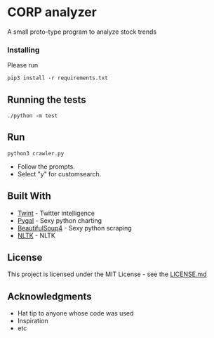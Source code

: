 # CORP analyzer

A small proto-type program to analyze stock trends 

### Installing

Please run

```
pip3 install -r requirements.txt
```

## Running the tests

```
./python -m test
```


## Run
```
python3 crawler.py
```
- Follow the prompts.
- Select "y" for customsearch.

## Built With

* [Twint](https://pypi.org/project/twint/) - Twitter intelligence
* [Pygal](http://www.pygal.org/en/stable/) - Sexy python charting
* [BeautifulSoup4](https://pypi.org/project/beautifulsoup4/) - Sexy python scraping
* [NLTK](http://www.nltk.or/) - NLTK

## License

This project is licensed under the MIT License - see the [LICENSE.md](https://mit-license.org/) 

## Acknowledgments

* Hat tip to anyone whose code was used
* Inspiration
* etc
